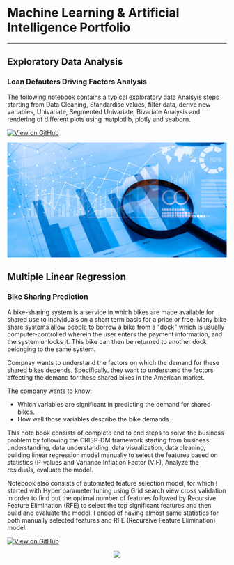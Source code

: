 # Machine Learning & Artificial Intelligence Portfolio
---
## Exploratory Data Analysis

### Loan Defauters Driving Factors Analysis

The following notebook contains a typical exploratory data Analsyis steps starting from Data Cleaning, Standardise values, filter data, derive new variables, Univariate, Segmented Univariate, Bivariate Analysis and rendering of different plots using matplotlib, plotly and seaborn.

[![View on GitHub](https://img.shields.io/badge/GitHub-View_on_GitHub-blue?logo=GitHub)](https://github.com/bhogasena/Loan_Default_Analysis)

<center><img src="assets/img/EDA.jpg"/></center>

## Multiple Linear Regression

### Bike Sharing Prediction

A bike-sharing system is a service in which bikes are made available for shared use to individuals on a short term basis for a price or free. Many bike share systems allow people to borrow a bike from a "dock" which is usually computer-controlled wherein the user enters the payment information, and the system unlocks it. This bike can then be returned to another dock belonging to the same system.

Compnay wants to understand the factors on which the demand for these shared bikes depends. Specifically, they want to understand the factors affecting the demand for these shared bikes in the American market.

The company wants to know:

* Which variables are significant in predicting the demand for shared bikes.
* How well those variables describe the bike demands.

This note book consists of complete end to end steps to solve the business problem by following the CRISP-DM framework starting from business understanding, data understanding, data visualization, data cleaning,  building linear regression model manually to select the features based on statistics (P-values and Variance Inflation Factor (VIF), Analyze the residuals, evaluate the model. 

Notebook also consists of automated feature selection model, for which I started with Hyper parameter tuning using Grid search view cross validation in order to find out the optimal number of features followed by Recursive Feature Elimination (RFE) to select the top significant features and then build and evaluate the model. 
I ended of having almost same statistics for both manually selected features and RFE (Recursive Feature Elimination) model.

[![View on GitHub](https://img.shields.io/badge/GitHub-View_on_GitHub-blue?logo=GitHub)](https://github.com/bhogasena/BikeSharingDemad)

<center><img src="assets/img/Bikes.jpg"/></center>


